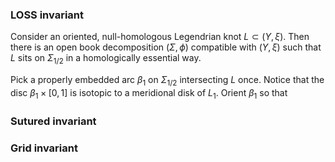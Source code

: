 ### LOSS invariant
Consider an oriented, null-homologous Legendrian knot $L \subset (Y,\xi)$. Then there is an open book decomposition  $(\Sigma,\phi)$ compatible with $(Y,\xi)$ such that $L$ sits on $\Sigma_{1/2}$ in a homologically essential way.

Pick a properly embedded arc $\beta_1$ on $\Sigma_{1/2}$ intersecting $L$ once. Notice that the disc $\beta_1 \times [0,1]$ is isotopic to a meridional disk of $L_1$. Orient $\beta_1$ so that 

### Sutured invariant

### Grid invariant

<!--stackedit_data:
eyJoaXN0b3J5IjpbMTAxODkxNDk2NCwtMjEyNTkwODUxMiw3Nz
I4NTM1ODQsMTM2ODQwMzQzMiwtMTg4MTgzNzEyOSwxNDM2ODU4
NzU0LDczNjk5Mjg0NF19
-->